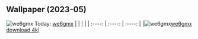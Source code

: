## Wallpaper (2023-05)
![we6gmx](https://w.wallhaven.cc/full/we/wallhaven-we6gmx.jpg) Today: [we6gmx](https://th.wallhaven.cc/small/we/we6gmx.jpg)
|      |      |      |
| :----: | :----: | :----: |
|![we6gmx](https://th.wallhaven.cc/small/we/we6gmx.jpg)[we6gmx download 4k](https://wallhaven.cc/w/we6gmx)|